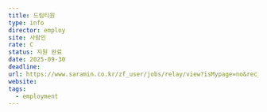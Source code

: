 ```yaml
---
title: 드림티원
type: info
director: employ
site: 사람인
rate: C
status: 지원 완료
date: 2025-09-30
deadline:
url: https://www.saramin.co.kr/zf_user/jobs/relay/view?isMypage=no&rec_idx=51877351&recommend_ids=eJxNkMENw1AIQ6fpHQzmm3MHyf5btIqiwPHJNragywT4JffP%2BdKbEaqr7UEYGH%2FVbhQU5IsdbSffrGgRGBVKjdqZCb5I%2BuleiICWuZU9vcdUmsuJKJtsp8deRaCX%2BYC%2BVINzFVGFQajPmoGqvJ%2FzAzUQQAg%3D&view_type=search&searchword=%EB%B0%B1%EC%97%94%EB%93%9C&searchType=search&gz=1&relayNonce=fe86506cf0069967381f&paid_fl=n&search_uuid=0fcc015c-fbd6-4330-9624-9e7279e472da&immediately_apply_layer_open=n#seq=0
website:
tags:
  - employment
---
```







